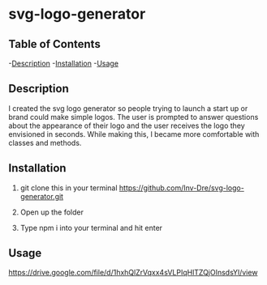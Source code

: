 # svg-logo-generator

## Table of Contents
-[Description](#description)
-[Installation](#installation)
-[Usage](#usage)


## Description
I created the svg logo generator so people trying to launch a start up or brand could make simple logos. The user is prompted to answer questions about the appearance of their logo and the user receives the logo they envisioned in seconds. While making this, I became more comfortable with classes and methods.

## Installation

1. git clone this in your terminal
https://github.com/Inv-Dre/svg-logo-generator.git

2. Open up the folder

3. Type npm i into your terminal and hit enter

## Usage


https://drive.google.com/file/d/1hxhQlZrVqxx4sVLPIqHlTZQjOInsdsYl/view



